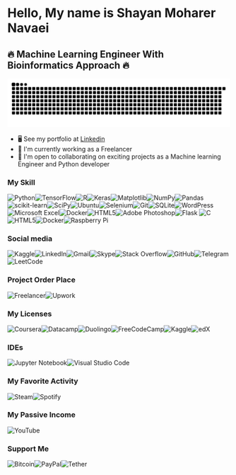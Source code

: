Hello, My name is Shayan Moharer Navaei
===============================

:fire: Machine Learning Engineer With Bioinformatics Approach :fire:
-----------------------------
<img src="https://raw.githubusercontent.com/imrrobat/imrrobat/d1b244e170d2b75fdda3efd499eaaf163f7a617c/images/github-contribution-grid-snake.svg" alt="just for fun :D">


*   🖥️  See my portfolio at [Linkedin](https://www.linkedin.com/in/shayan-moharer-navaei-a04400211/)
*   🚀  I'm currently working as a Freelancer
*   🤝  I'm open to collaborating on exciting projects as a Machine learning Engineer and Python developer

                 
                 

 ### My Skill
  
  ![Python](https://img.shields.io/badge/python-3670A0?style=for-the-badge&logo=python&logoColor=ffdd54)![TensorFlow](https://img.shields.io/badge/TensorFlow-%23FF6F00.svg?style=for-the-badge&logo=TensorFlow&logoColor=white)![R](https://img.shields.io/badge/r-%23276DC3.svg?style=for-the-badge&logo=r&logoColor=white)![Keras](https://img.shields.io/badge/Keras-%23D00000.svg?style=for-the-badge&logo=Keras&logoColor=white)![Matplotlib](https://img.shields.io/badge/Matplotlib-%23ffffff.svg?style=for-the-badge&logo=Matplotlib&logoColor=black)![NumPy](https://img.shields.io/badge/numpy-%23013243.svg?style=for-the-badge&logo=numpy&logoColor=white)![Pandas](https://img.shields.io/badge/pandas-%23150458.svg?style=for-the-badge&logo=pandas&logoColor=white)![scikit-learn](https://img.shields.io/badge/scikit--learn-%23F7931E.svg?style=for-the-badge&logo=scikit-learn&logoColor=white)![SciPy](https://img.shields.io/badge/SciPy-%230C55A5.svg?style=for-the-badge&logo=scipy&logoColor=%white)![Ubuntu](https://img.shields.io/badge/Ubuntu-E95420?style=for-the-badge&logo=ubuntu&logoColor=white)![Selenium](https://img.shields.io/badge/-selenium-%43B02A?style=for-the-badge&logo=selenium&logoColor=white)![Git](https://img.shields.io/badge/git-%23F05033.svg?style=for-the-badge&logo=git&logoColor=white)![SQLite](https://img.shields.io/badge/sqlite-%2307405e.svg?style=for-the-badge&logo=sqlite&logoColor=white)![WordPress](https://img.shields.io/badge/WordPress-%23117AC9.svg?style=for-the-badge&logo=WordPress&logoColor=white)![Microsoft Excel](https://img.shields.io/badge/Microsoft_Excel-217346?style=for-the-badge&logo=microsoft-excel&logoColor=white)![Docker](https://img.shields.io/badge/docker-%230db7ed.svg?style=for-the-badge&logo=docker&logoColor=white)![HTML5](https://img.shields.io/badge/html5-%23E34F26.svg?style=for-the-badge&logo=html5&logoColor=white)![Adobe Photoshop](https://img.shields.io/badge/adobe%20photoshop-%2331A8FF.svg?style=for-the-badge&logo=adobe%20photoshop&logoColor=white)![Flask](https://img.shields.io/badge/flask-%23000.svg?style=for-the-badge&logo=flask&logoColor=white)
  ![C](https://img.shields.io/badge/c-%2300599C.svg?style=for-the-badge&logo=c&logoColor=white)![HTML5](https://img.shields.io/badge/html5-%23E34F26.svg?style=for-the-badge&logo=html5&logoColor=white)![Docker](https://img.shields.io/badge/docker-%230db7ed.svg?style=for-the-badge&logo=docker&logoColor=white)![Raspberry Pi](https://img.shields.io/badge/-RaspberryPi-C51A4A?style=for-the-badge&logo=Raspberry-Pi)
  
 ### Social media
  ![Kaggle](https://img.shields.io/badge/Kaggle-035a7d?style=for-the-badge&logo=kaggle&logoColor=white)![LinkedIn](https://img.shields.io/badge/linkedin-%230077B5.svg?style=for-the-badge&logo=linkedin&logoColor=white)![Gmail](https://img.shields.io/badge/Gmail-D14836?style=for-the-badge&logo=gmail&logoColor=white)![Skype](https://img.shields.io/badge/Skype-%2300AFF0.svg?style=for-the-badge&logo=Skype&logoColor=white)![Stack Overflow](https://img.shields.io/badge/-Stackoverflow-FE7A16?style=for-the-badge&logo=stack-overflow&logoColor=white)![GitHub](https://img.shields.io/badge/github-%23121011.svg?style=for-the-badge&logo=github&logoColor=white)![Telegram](https://img.shields.io/badge/Telegram-2CA5E0?style=for-the-badge&logo=telegram&logoColor=white)![LeetCode](https://img.shields.io/badge/LeetCode-000000?style=for-the-badge&logo=LeetCode&logoColor=#d16c06)
  
### Project Order Place
  ![Freelancer](https://img.shields.io/badge/Freelancer-29B2FE?style=for-the-badge&logo=Freelancer&logoColor=white)![Upwork](https://img.shields.io/badge/UpWork-6FDA44?style=for-the-badge&logo=Upwork&logoColor=white)
  
### My Licenses
  
![Coursera](https://img.shields.io/badge/Coursera-%230056D2.svg?style=for-the-badge&logo=Coursera&logoColor=white)![Datacamp](https://img.shields.io/badge/Datacamp-05192D?style=for-the-badge&logo=datacamp&logoColor=03E860)![Duolingo](https://img.shields.io/badge/Duolingo-%234DC730.svg?style=for-the-badge&logo=Duolingo&logoColor=white)![FreeCodeCamp](https://img.shields.io/badge/Freecodecamp-%23123.svg?&style=for-the-badge&logo=freecodecamp&logoColor=green)![Kaggle](https://img.shields.io/badge/Kaggle-035a7d?style=for-the-badge&logo=kaggle&logoColor=white)![edX](https://img.shields.io/badge/edX-%2302262B.svg?style=for-the-badge&logo=edX&logoColor=white)


### IDEs
![Jupyter Notebook](https://img.shields.io/badge/jupyter-%23FA0F00.svg?style=for-the-badge&logo=jupyter&logoColor=white)![Visual Studio Code](https://img.shields.io/badge/Visual%20Studio%20Code-0078d7.svg?style=for-the-badge&logo=visual-studio-code&logoColor=white)


### My Favorite Activity
![Steam](https://img.shields.io/badge/steam-%23000000.svg?style=for-the-badge&logo=steam&logoColor=white)![Spotify](https://img.shields.io/badge/Spotify-1ED760?style=for-the-badge&logo=spotify&logoColor=white)

### My Passive Income
![YouTube](https://img.shields.io/badge/YouTube-%23FF0000.svg?style=for-the-badge&logo=YouTube&logoColor=white)


### Support Me

![Bitcoin](https://img.shields.io/badge/Bitcoin-000?style=for-the-badge&logo=bitcoin&logoColor=white)![PayPal](https://img.shields.io/badge/PayPal-00457C?style=for-the-badge&logo=paypal&logoColor=white)![Tether](https://img.shields.io/badge/tether-168363?style=for-the-badge&logo=tether&logoColor=white)


